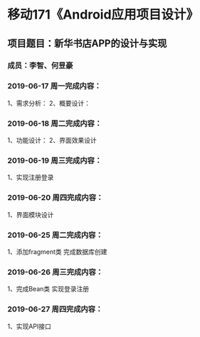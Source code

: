 # 移动171《Android应用项目设计》
## 项目题目：新华书店APP的设计与实现
### 成员：李智、何昱豪

### 2019-06-17 周一完成内容：
1、需求分析：
2、概要设计：


### 2019-06-18 周二完成内容：
1、功能设计：
2、界面效果设计

### 2019-06-19 周三完成内容：
1、实现注册登录

### 2019-06-20 周四完成内容：
1、界面模块设计

### 2019-06-25 周二完成内容：
1、添加fragment类 完成数据库创建

### 2019-06-26 周三完成内容：
1、完成Bean类  实现登录注册

### 2019-06-27 周四完成内容：
1、实现API接口

